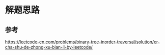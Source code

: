 # 解题思路  


## 参考
https://leetcode-cn.com/problems/binary-tree-inorder-traversal/solution/er-cha-shu-de-zhong-xu-bian-li-by-leetcode/
